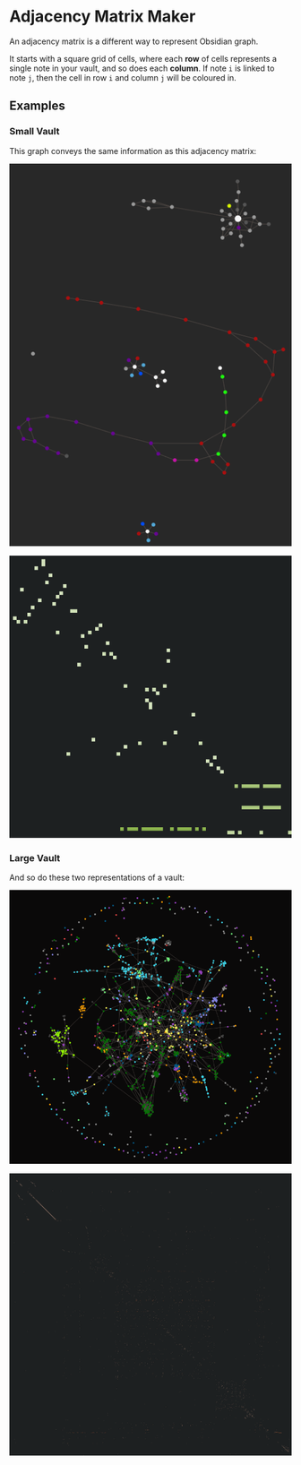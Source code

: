 # Adjacency Matrix Maker

An adjacency matrix is a different way to represent Obsidian graph.

It starts with a square grid of cells, where each **row** of cells represents a single note in your vault, and so does each **column**.
If note `i` is linked to note `j`, then the cell in row `i` and column `j` will be coloured in.

## Examples

### Small Vault

This graph conveys the same information as this adjacency matrix:

![](Assets/small-graph.png)

![](Assets/small-adj.png)

### Large Vault

And so do these two representations of a vault:

![](Assets/large-graph.png)

![](Assets/large-adj.png)